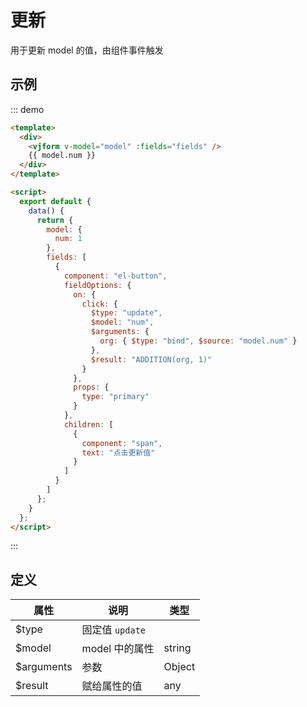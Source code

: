 # 更新

用于更新 model 的值，由组件事件触发

## 示例

::: demo

```html
<template>
  <div>
    <vjform v-model="model" :fields="fields" />
    {{ model.num }}
  </div>
</template>

<script>
  export default {
    data() {
      return {
        model: {
          num: 1
        },
        fields: [
          {
            component: "el-button",
            fieldOptions: {
              on: {
                click: {
                  $type: "update",
                  $model: "num",
                  $arguments: {
                    org: { $type: "bind", $source: "model.num" }
                  },
                  $result: "ADDITION(org, 1)"
                }
              },
              props: {
                type: "primary"
              }
            },
            children: [
              {
                component: "span",
                text: "点击更新值"
              }
            ]
          }
        ]
      };
    }
  };
</script>
```

:::

## 定义

| 属性        | 说明            | 类型   |
| ----------- | --------------- | ------ |
| \$type      | 固定值 `update` |        |
| \$model     | model 中的属性  | string |
| \$arguments | 参数            | Object |
| \$result    | 赋给属性的值    | any    |
